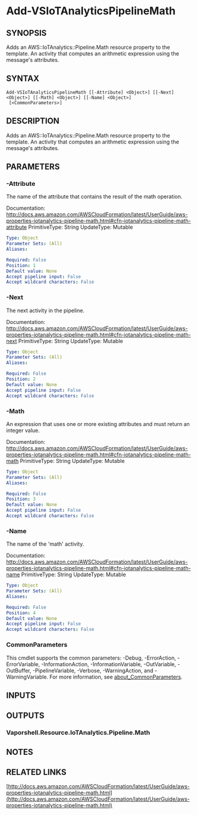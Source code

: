 # Add-VSIoTAnalyticsPipelineMath

## SYNOPSIS
Adds an AWS::IoTAnalytics::Pipeline.Math resource property to the template.
An activity that computes an arithmetic expression using the message's attributes.

## SYNTAX

```
Add-VSIoTAnalyticsPipelineMath [[-Attribute] <Object>] [[-Next] <Object>] [[-Math] <Object>] [[-Name] <Object>]
 [<CommonParameters>]
```

## DESCRIPTION
Adds an AWS::IoTAnalytics::Pipeline.Math resource property to the template.
An activity that computes an arithmetic expression using the message's attributes.

## PARAMETERS

### -Attribute
The name of the attribute that contains the result of the math operation.

Documentation: http://docs.aws.amazon.com/AWSCloudFormation/latest/UserGuide/aws-properties-iotanalytics-pipeline-math.html#cfn-iotanalytics-pipeline-math-attribute
PrimitiveType: String
UpdateType: Mutable

```yaml
Type: Object
Parameter Sets: (All)
Aliases:

Required: False
Position: 1
Default value: None
Accept pipeline input: False
Accept wildcard characters: False
```

### -Next
The next activity in the pipeline.

Documentation: http://docs.aws.amazon.com/AWSCloudFormation/latest/UserGuide/aws-properties-iotanalytics-pipeline-math.html#cfn-iotanalytics-pipeline-math-next
PrimitiveType: String
UpdateType: Mutable

```yaml
Type: Object
Parameter Sets: (All)
Aliases:

Required: False
Position: 2
Default value: None
Accept pipeline input: False
Accept wildcard characters: False
```

### -Math
An expression that uses one or more existing attributes and must return an integer value.

Documentation: http://docs.aws.amazon.com/AWSCloudFormation/latest/UserGuide/aws-properties-iotanalytics-pipeline-math.html#cfn-iotanalytics-pipeline-math-math
PrimitiveType: String
UpdateType: Mutable

```yaml
Type: Object
Parameter Sets: (All)
Aliases:

Required: False
Position: 3
Default value: None
Accept pipeline input: False
Accept wildcard characters: False
```

### -Name
The name of the 'math' activity.

Documentation: http://docs.aws.amazon.com/AWSCloudFormation/latest/UserGuide/aws-properties-iotanalytics-pipeline-math.html#cfn-iotanalytics-pipeline-math-name
PrimitiveType: String
UpdateType: Mutable

```yaml
Type: Object
Parameter Sets: (All)
Aliases:

Required: False
Position: 4
Default value: None
Accept pipeline input: False
Accept wildcard characters: False
```

### CommonParameters
This cmdlet supports the common parameters: -Debug, -ErrorAction, -ErrorVariable, -InformationAction, -InformationVariable, -OutVariable, -OutBuffer, -PipelineVariable, -Verbose, -WarningAction, and -WarningVariable. For more information, see [about_CommonParameters](http://go.microsoft.com/fwlink/?LinkID=113216).

## INPUTS

## OUTPUTS

### Vaporshell.Resource.IoTAnalytics.Pipeline.Math
## NOTES

## RELATED LINKS

[http://docs.aws.amazon.com/AWSCloudFormation/latest/UserGuide/aws-properties-iotanalytics-pipeline-math.html](http://docs.aws.amazon.com/AWSCloudFormation/latest/UserGuide/aws-properties-iotanalytics-pipeline-math.html)

